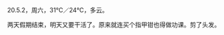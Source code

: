 <link href="../../css/style.css" rel="stylesheet" type="text/css" />

<span class="fzzy">20.5.2，周六，31℃／24℃，多云。

<div class="p">

两天假期结束，明天又要干活了。原来就连买个指甲钳也得做功课。剪了头发。

